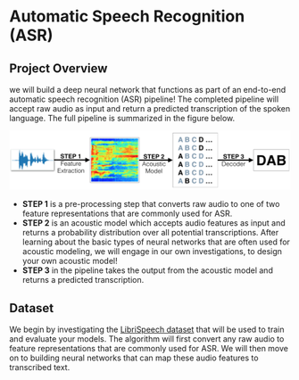 # Automatic Speech Recognition (ASR)

## Project Overview

we will build a deep neural network that functions as part of an end-to-end automatic speech recognition (ASR) pipeline! The completed pipeline will accept raw audio as input and return a predicted transcription of the spoken language. The full pipeline is summarized in the figure below.

<img src="images/pipeline.png">

- **STEP 1** is a pre-processing step that converts raw audio to one of two feature representations that are commonly used for ASR. 
- **STEP 2** is an acoustic model which accepts audio features as input and returns a probability distribution over all potential transcriptions.  After learning about the basic types of neural networks that are often used for acoustic modeling, we will engage in our own investigations, to design your own acoustic model!
- **STEP 3** in the pipeline takes the output from the acoustic model and returns a predicted transcription.  


## Dataset

We begin by investigating the [LibriSpeech dataset](http://www.openslr.org/12/) that will be used to train and evaluate your models. The algorithm will first convert any raw audio to feature representations that are commonly used for ASR. We will then move on to building neural networks that can map these audio features to transcribed text. 
